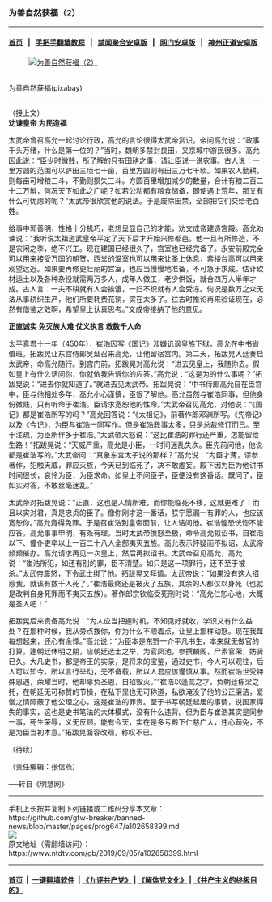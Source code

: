 ### 为善自然获福（2）
------------------------

#### [首页](https://github.com/gfw-breaker/banned-news/blob/master/README.md) &nbsp;&nbsp;|&nbsp;&nbsp; [手把手翻墙教程](https://github.com/gfw-breaker/guides/wiki) &nbsp;&nbsp;|&nbsp;&nbsp; [禁闻聚合安卓版](https://github.com/gfw-breaker/bn-android) &nbsp;&nbsp;|&nbsp;&nbsp; [网门安卓版](https://github.com/oGate2/oGate) &nbsp;&nbsp;|&nbsp;&nbsp; [神州正道安卓版](https://github.com/SzzdOgate/update) 



<div><div class="featured_image">
 <a href="https://i.ntdtv.com/assets/uploads/2019/09/2019-08-28_132406.jpg" target="_blank">
  <figure>
   <img alt="为善自然获福（2）" src="https://i.ntdtv.com/assets/uploads/2019/09/2019-08-28_132406-800x450.jpg"/>
  </figure><br/>
 </a>
 <span class="caption">
  为善自然获福(pixabay)
 </span>
</div>
</div><hr/><div><div class="post_content" itemprop="articleBody">
 <p>
  （接上文）
  <br/>
  <strong>
   劝谏皇帝 为民造福
  </strong>
 </p>
 <p>
  太武帝曾召高允一起讨论行政，高允的言论很得太武帝赏识。帝问高允说：“政事千头万绪，什么是第一位的？”当时，魏朝多禁封良田，又京城中游民很多。高允因此说：“臣少时微贱，所了解的只有田耕之事，请让臣说一说农事。古人说：一里方圆的范围可以辟田三顷七十亩，百里方圆则有田三万七千顷。如果农人勤耕，则每亩可增粮三斗，不勤则损失三斗。方圆百里增加减少的数量，合计有粮二百二十二万斛，何况天下如此之广呢？如若公私都有粮食储备，即使遇上荒年，那又有什么可忧虑的呢？”太武帝很欣赏他的说法。于是废除田禁，全部把它们交给老百姓。
 </p>
 <p>
  给事中郭善明，性格十分机巧，老想呈显自己的才能，劝文成帝建造宫殿。高允劝谏说：“我听说太祖道武皇帝平定了天下后才开始兴修都邑。他一旦有所修造，不是农闲之季，绝不兴工。现在建国已经很久了，宫室也已经完备了。永安前殿完全可以用来接受万国的朝贺，西堂的温室也可以用来让圣上休息，紫楼台高可以用来观望远近。如果要再修更壮丽的宫室，也应当慢慢地准备，不可急于求成。估计砍材运土以及各种杂役就需两万多人，成年人做工，老少供饭，就合四万人半年才成。古人言：一夫不耕就有人会挨饿，一妇不织就有人会受冻。何况是数万之众无法从事耕织生产，他们所要耗费花销，实在太多了。往古时推论再来验证现在，必然有借鉴之效啊，希望皇上认真思考。”文成帝接纳了他的意见。
 </p>
 <p>
  <strong>
   正直诚实 免灭族大难 仗义执言 救数千人命
  </strong>
 </p>
 <p>
  太平真君十一年（450年），崔浩因写《国记》涉嫌讥讽皇族下狱，高允在中书省值班。拓跋晃让东宫侍郎吴延召来高允，让他留宿宫内。第二天，拓跋晃入廷奏启太武帝，命高允随行。到宫门前，拓跋晃对高允说：“进去见皇上，我随你去。假如皇上有什么话问你，你就依我告诉你的应答。”高允说：“这是为的什么事呢？”拓跋晃说：“进去你就知道了。”就进去见太武帝。拓跋晃说：“中书侍郎高允自在臣宫中，臣与他相处多年，高允小心谨慎，臣很了解他。高允虽然与崔浩同事，但他身份微贱，只有听命于崔浩。臣请求宽恕他的性命。”太武帝召见高允，对他说：“《国记》都是崔浩所写的吗？”高允回答说：“《太祖记》，前著作郎邓渊所写。《先帝记》以及《今记》，为臣与崔浩一同写作。但是崔浩政事太多，只是总裁修订而已。至于注疏，为臣所作多于崔浩。”太武帝大怒说：“这比崔浩的罪行还严重，怎能留给生路！”拓跋晃说：“天威严重，高允是小臣，一时间迷乱失次。臣先前问他，他说都是崔浩写的。”太武帝问：“真象东宫太子说的那样？”高允说：“为臣才薄，谬参著作，犯触天威，罪应灭族，今天已到临死了，决不敢虚妄。殿下因为臣为他讲书时间很长，哀怜为臣，为臣求命。如皇上不问臣子，臣便没有这番话。既问了，臣如实对答，不敢丝毫迷乱。”
 </p>
 <p>
  太武帝对拓跋晃说：“正直，这也是人情所难，而你能临死不移，这就更难了！而且以实对君，真是忠贞的臣子。像你刚才这一番话，朕宁愿漏一有罪的人，也应该宽恕你。”高允竟得免罪。于是召崔浩到皇帝面前，让人诘问他。崔浩惶恐恍惚不能应答。高允事事申明，有条有理。当时太武帝愤怒至极，命令高允拟诏书，自崔浩以下、僮仆吏卒以上一百二十八人全部夷灭五族。高允表示怀疑而不拟诏，太武帝频频催办。高允请求再见一次皇上，然后再拟诏书。太武帝召见高允，高允说：“崔浩所犯，如还有别的罪，臣不清楚。如只是这一项罪行，还不至于被杀。”太武帝震怒，下令武士绑了他。拓跋晃又拜请。太武帝说：“如果没有这人招惹我，就该有数千人死了。”崔浩最终还是被灭了五族，其余的人都仅以身死（也就是改判自身死罪而不夷灭五族）。著作郎宗钦临受死刑时说：“高允仁恕心地，大概是圣人吧！”
 </p>
 <p>
  拓跋晃后来责备高允说：“为人应当把握时机，不知见好就收，学识又有什么益处？在那种时候，我从旁点拨你，你为什么不顺着点，让皇上那样动怒。现在我每每想起来，还心有余悸。”高允说：“为臣本是东野一介平凡书生，本来就无做官的打算。逢朝廷休明之期，应朝廷选士之举，为官凤池，参撰麟阁，尸素官荣，妨贤已久。大凡史书，都是帝王的实录，是将来的宝鉴，通过史书，今人可以观往，后人可以知今。所以言行举动，无不备载，所以人君应该谨慎从事。然而崔浩世受特殊恩遇，荣耀当时，他却辜负圣恩，自招毁灭。”“崔浩以蓬蒿之才，负朝廷栋梁之托，在朝廷无可称赞的节操，在私下里也无可称道，私欲淹没了他的公正廉洁，爱憎之情障蔽了他公理之心，这是崔浩的罪责。至于书写朝廷起居的事情，说国家得失的事实，这也是史书笔法的大体模式，没有什么违背。但为臣与崔浩其实是同参一事，死生荣辱，义无反顾。能有今天，实在是多亏殿下仁慈广大，违心苟免，不是为臣当初本意。”拓跋晃面容改观，称叹不已。
 </p>
 <p>
  （待续）
 </p>
 <p>
  （责任编辑：张信燕）
 </p>
 <p>
  ──转自《明慧网》
 </p>
 <div class="single_ad">
 </div>
</div>
</div>
<hr/>
手机上长按并复制下列链接或二维码分享本文章：<br/>
https://github.com/gfw-breaker/banned-news/blob/master/pages/prog647/a102658399.md <br/>
<a href='https://github.com/gfw-breaker/banned-news/blob/master/pages/prog647/a102658399.md'><img src='https://github.com/gfw-breaker/banned-news/blob/master/pages/prog647/a102658399.md.png'/></a> <br/>
原文地址（需翻墙访问）：https://www.ntdtv.com/gb/2019/09/05/a102658399.html


------------------------
#### [首页](https://github.com/gfw-breaker/banned-news/blob/master/README.md) &nbsp;|&nbsp; [一键翻墙软件](https://github.com/gfw-breaker/nogfw/blob/master/README.md) &nbsp;| [《九评共产党》](https://github.com/gfw-breaker/9ping.md/blob/master/README.md#九评之一评共产党是什么) | [《解体党文化》](https://github.com/gfw-breaker/jtdwh.md/blob/master/README.md) | [《共产主义的终极目的》](https://github.com/gfw-breaker/gczydzjmd.md/blob/master/README.md)


<img src='http://gfw-breaker.win/banned-news/pages/prog647/a102658399.md' width='0px' height='0px'/>